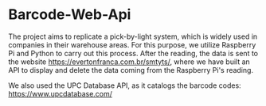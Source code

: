 # Barcode-Web-Api

The project aims to replicate a pick-by-light system, which is widely used in companies in their warehouse areas. For this purpose, we utilize Raspberry Pi and Python to carry out this process. After the reading, the data is sent to the website https://evertonfranca.com.br/smtyts/, where we have built an API to display and delete the data coming from the Raspberry Pi's reading.

We also used the UPC Database API, as it catalogs the barcode codes: https://www.upcdatabase.com/

